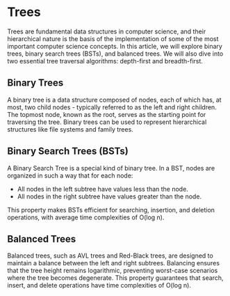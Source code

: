 # Trees
Trees are fundamental data structures in computer science, and their hierarchical nature is the basis of the implementation of some of the most important computer science concepts. In this article, we will explore binary trees, binary search trees (BSTs), and balanced trees. We will also dive into two essential tree traversal algorithms: depth-first and breadth-first.

## Binary Trees
A binary tree is a data structure composed of nodes, each of which has, at most, two child nodes - typically referred to as the left and right children. The topmost node, known as the root, serves as the starting point for traversing the tree. Binary trees can be used to represent hierarchical structures like file systems and family trees.
## Binary Search Trees (BSTs)
A Binary Search Tree is a special kind of binary tree. In a BST, nodes are organized in such a way that for each node:
- All nodes in the left subtree have values less than the node.
- All nodes in the right subtree have values greater than the node.

This property makes BSTs efficient for searching, insertion, and deletion operations, with average time complexities of O(log n).

## Balanced Trees
Balanced trees, such as AVL trees and Red-Black trees, are designed to maintain a balance between the left and right subtrees. Balancing ensures that the tree height remains logarithmic, preventing worst-case scenarios where the tree becomes degenerate. This property guarantees that search, insert, and delete operations have time complexities of O(log n).
